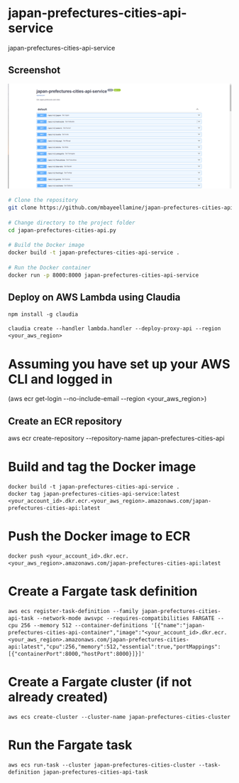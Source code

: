 # japan-prefectures-cities-api-service

japan-prefectures-cities-api-service

## Screenshot
![Screenshot](./images/screenshot_.png)

```bash
# Clone the repository
git clone https://github.com/mbayeellamine/japan-prefectures-cities-api.py.git

# Change directory to the project folder
cd japan-prefectures-cities-api.py

# Build the Docker image
docker build -t japan-prefectures-cities-api-service .

# Run the Docker container
docker run -p 8000:8000 japan-prefectures-cities-api-service
```
## Deploy on AWS Lambda using Claudia

```
npm install -g claudia

claudia create --handler lambda.handler --deploy-proxy-api --region <your_aws_region>
```

# Assuming you have set up your AWS CLI and logged in
(aws ecr get-login --no-include-email --region <your_aws_region>)

## Create an ECR repository
aws ecr create-repository --repository-name japan-prefectures-cities-api

# Build and tag the Docker image
```
docker build -t japan-prefectures-cities-api-service .
docker tag japan-prefectures-cities-api-service:latest <your_account_id>.dkr.ecr.<your_aws_region>.amazonaws.com/japan-prefectures-cities-api:latest
```

# Push the Docker image to ECR
```
docker push <your_account_id>.dkr.ecr.<your_aws_region>.amazonaws.com/japan-prefectures-cities-api:latest
```

# Create a Fargate task definition
```
aws ecs register-task-definition --family japan-prefectures-cities-api-task --network-mode awsvpc --requires-compatibilities FARGATE --cpu 256 --memory 512 --container-definitions '[{"name":"japan-prefectures-cities-api-container","image":"<your_account_id>.dkr.ecr.<your_aws_region>.amazonaws.com/japan-prefectures-cities-api:latest","cpu":256,"memory":512,"essential":true,"portMappings":[{"containerPort":8000,"hostPort":8000}]}]'
```

# Create a Fargate cluster (if not already created)
```
aws ecs create-cluster --cluster-name japan-prefectures-cities-cluster
```

# Run the Fargate task
```
aws ecs run-task --cluster japan-prefectures-cities-cluster --task-definition japan-prefectures-cities-api-task
```
